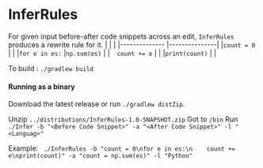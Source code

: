# InferRules

For given input before-after code snippets across an edit, `InferRules` produces a rewrite rule for it.
|                |               |
|--------------  |---------------|
|`count = 0`     |               |
|`for e in es:`  |`np.sum(es)`   |
|`  count += e`  |               |
|`print(count)`  |               |



To build :
`./gradlew build`


#### Running as a binary

Download the latest release or run `./gradlew distZip`.

Unzip `../distributions/InferRules-1.0-SNAPSHOT.zip`
Got to `/bin`
Run `./Infer -b "<Before Code Snippet>" -a "<After Code Snippet>" -l "<Languag>"`
  
Example: 
` ./InferRules -b "count = 0\nfor e in es:\n    count += e\nprint(count)" -a "count = np.sum(es)" -l "Python"`
